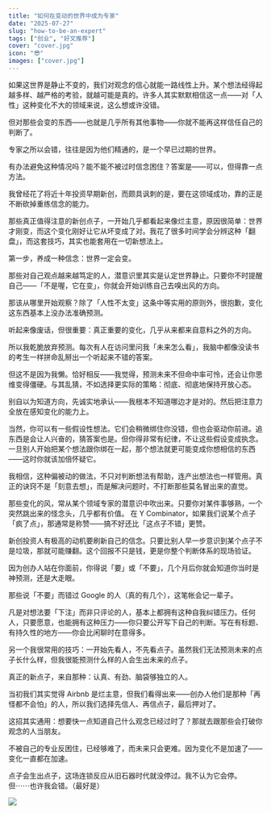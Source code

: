 ```yaml
---
title: "如何在变动的世界中成为专家"
date: "2025-07-27"
slug: "how-to-be-an-expert"
tags: ["创业", "好文推荐"]
cover: "cover.jpg"
icon: "😎"
images: ["cover.jpg"]
---
```

如果这世界是静止不变的，我们对观念的信心就能一路线性上升。某个想法经得起越多样、越严格的考验，就越可能是真的。许多人其实默默相信这一点——对「人性」这种变化不大的领域来说，这么想或许没错。



但对那些会变的东西——也就是几乎所有其他事物——你就不能再这样信任自己的判断了。



专家之所以会错，往往是因为他们精通的，是一个早已过期的世界。



有办法避免这种情况吗？能不能不被过时信念困住？答案是——可以，但得靠一点方法。



我曾经花了将近十年投资早期新创，而颇具讽刺的是，要在这领域成功，靠的正是不断砍掉重练信念的能力。



那些真正值得注意的新创点子，一开始几乎都看起来像烂主意，原因很简单：世界才刚变，而这个变化刚好让它从坏变成了对。我花了很多时间学会分辨这种「翻盘」，而这套技巧，其实也能套用在一切新想法上。



第一步，养成一种信念：世界一定会变。



那些对自己观点越来越笃定的人，潜意识里其实是认定世界静止。只要你不时提醒自己——「不是喔，它在变」，你就会开始训练自己去嗅出风的方向。



那该从哪里开始观察？除了「人性不太变」这条中等实用的原则外，很抱歉，变化这东西基本上没办法准确预测。



听起来像废话，但很重要：真正重要的变化，几乎从来都来自意料之外的方向。



所以我乾脆放弃预测。每次有人在访问里问我「未来怎么看」，我脑中都像没读书的考生一样拼命乱掰出一个听起来不错的答案。



但这不是因为我懒。恰好相反——我觉得，预测未来不但命中率可怜，还会让你思维变得僵硬。与其乱猜，不如选择更实际的策略：彻底、彻底地保持开放心态。



别自以为知道方向，先诚实地承认——我根本不知道哪边才是对的。然后把注意力全放在感知变化的能力上。



当然，你可以有一些假设性想法。它们会稍微绑住你没错，但也会驱动你前进。追东西是会让人兴奋的，猜答案也是。但你得非常有纪律，不让这些假设变成执念。
一旦别人开始把某个想法跟你绑在一起，那个想法就更可能变成你想相信的东西——这时你就该加倍怀疑它。



我相信，这种偏被动的做法，不只对判断想法有帮助，连产出想法也一样管用。真正的诀窍不是「刻意去想」，而是解决问题时，不打断那些莫名冒出来的直觉。



那些变化的风，常从某个领域专家的潜意识中吹出来。只要你对某件事够熟，一个突然跳出来的怪念头，几乎都有价值。
在 Y Combinator，如果我们说某个点子「疯了点」，那通常是称赞——搞不好还比「这点子不错」更赞。



新创投资人有极高的动机要刷新自己的信念。只要比别人早一步意识到某个点子不是垃圾，那就可能赚翻。这个回报不只是钱，更是你整个判断体系的现场验证。



因为创办人站在你面前，你得说「要」或「不要」，几个月后你就会知道你当时是神预测，还是大走眼。



那些说「不要」而错过 Google 的人（真的有几个），这笔帐会记一辈子。



凡是对想法要「下注」而非只评论的人，基本上都拥有这种自我纠错压力。任何人，只要愿意，也能拥有这种压力——你只要公开写下自己的判断。写在有标题、有持久性的地方——你会比闲聊时在意得多。



另一个我很常用的技巧：一开始先看人，不先看点子。虽然我们无法预测未来的点子长什么样，但我很能预测什么样的人会生出未来的点子。



真正的新点子，来自那种：认真、有劲、脑袋够独立的人。



当初我们其实觉得 Airbnb 是烂主意，但我们看得出来——创办人他们是那种「再怪都不会怕」的人，所以我们选择先信人、再信点子，最后押对了。



这招其实通用：想要快一点知道自己什么观念已经过时了？那就去跟那些会打破你观念的人当朋友。



不被自己的专业反困住，已经够难了，而未来只会更难。因为变化不是加速了——变化一直都在加速。



点子会生出点子，这场连锁反应从旧石器时代就没停过。我不认为它会停。
但⋯⋯也许我会错。（最好是）




![](https://prod-files-secure.s3.us-west-2.amazonaws.com/112d0858-5090-4d34-a606-b75eb8d65fd2/46476355-9cf3-4e99-9b7a-3531bc426380/1000202064.png?X-Amz-Algorithm=AWS4-HMAC-SHA256&X-Amz-Content-Sha256=UNSIGNED-PAYLOAD&X-Amz-Credential=ASIAZI2LB466WOT2MGHO%2F20251023%2Fus-west-2%2Fs3%2Faws4_request&X-Amz-Date=20251023T084408Z&X-Amz-Expires=3600&X-Amz-Security-Token=IQoJb3JpZ2luX2VjEIn%2F%2F%2F%2F%2F%2F%2F%2F%2F%2FwEaCXVzLXdlc3QtMiJHMEUCIHHbXQVsGlMBqo%2B5jeWQ%2F4bv%2FLCSuSWl7jHOCTDdQiJjAiEA9%2BY4KW6RuqAcELG%2FNYSVaryv5%2Bc88yKhyVoInSuc3WMq%2FwMIQhAAGgw2Mzc0MjMxODM4MDUiDAn6S0SsV5CjjKqQxCrcAyrbU3i0dmmKIYSFda6U5%2BvWS1hThT3cLkXyv8RDBarn8Ja%2B2VC7SGyuW6IUa8iV7GvbLNAaVIefrDEhxL%2F5Rh5tM1e87ppGbvVvFMePbsrSmi04dSq6Mmm%2F5raHK631RDndKjru%2Bn4caBIyztpxQ9Svjl3%2F1AMTxLUAktZWH3X3UCJv4zCaiWNyw4h8ihGqmuckh92plbWVA6YMy1HCgWrP%2FjNXle0s3njGTKgRqAUuilRqTBv5VY8yMR1G2w78fu%2F%2B91BgXIvQWYw%2FMPo0YlRPW5fY4bcn6dIdEf%2BDofWDvO8GIy9ExAofX2x6fasIRDKM6BgdmWKTG9rvmOMO4HgMPwilcsh%2BUZc6rt14%2FzSYXY7RGe3Ir9JqZvdi389vJa22IZkIT6ZUqc%2BokG15Ahxs6xQI7ucD%2BAUi%2Bw0%2FF8v70m6f9BGzzIVMI4EScrdaSpceYe71riZ0YsBANaVdbcOHFCeJXaWZ8VBaLLBasgQubb8a1UGRCij5vL4nGLLrV%2BTGyp0q7dO5RiqVOL5cRMP%2FnXvZblyVhtbjJ2YrprSl0Pwu8x1c5J9UiKsmBeOHmLy02tl73%2FyjEOlRHuwbRV8nEYIJAI3NtJy2FRXVchNsNQlRVFRY%2FHmjZeKzMP7R58cGOqUBGj667jciR4MpP7oyGgVKdUc6Hcgw11yfx28Yu6ghxMtoTTpoqNH3kKvqZHzJ%2BJWHha1fqOck1DXSe%2FqChwUjnYaBEOQnfGEnRshUffvThFQsY14kO8P%2B%2FK3EHL4SS20H0PQpappO2uIm%2FazigcX2AvbE0nNauOgQzranvu1axYFjaPbJ7OLg3mHho%2FXuGmn%2Ffbl011jzXQkrl5NdSkHPIzDB03Yz&X-Amz-Signature=338530d6de742c42b0ce286acb73f733338fe3e6897d5fd2acf009293ff42aff&X-Amz-SignedHeaders=host&x-amz-checksum-mode=ENABLED&x-id=GetObject)

